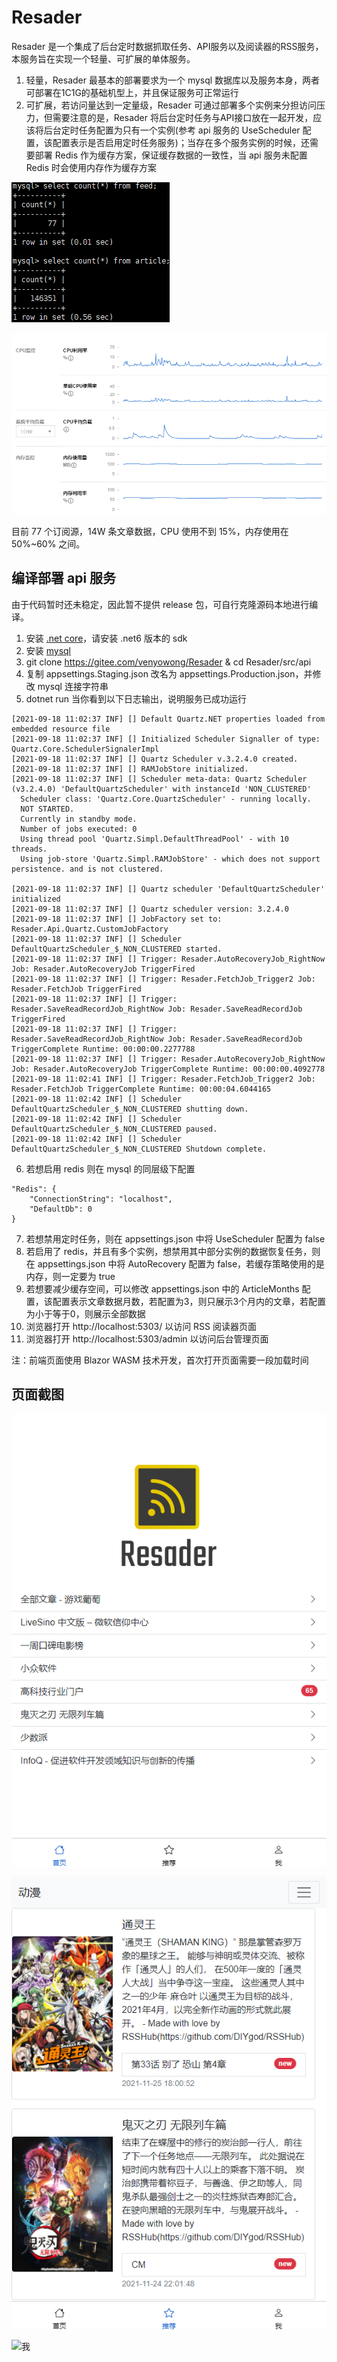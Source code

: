 # Resader

Resader 是一个集成了后台定时数据抓取任务、API服务以及阅读器的RSS服务，本服务旨在实现一个轻量、可扩展的单体服务。

1. 轻量，Resader 最基本的部署要求为一个 mysql 数据库以及服务本身，两者可部署在1C1G的基础机型上，并且保证服务可正常运行
2. 可扩展，若访问量达到一定量级，Resader 可通过部署多个实例来分担访问压力，但需要注意的是，Resader 将后台定时任务与API接口放在一起开发，应该将后台定时任务配置为只有一个实例(参考 api 服务的 UseScheduler 配置，该配置表示是否启用定时任务服务)；当存在多个服务实例的时候，还需要部署 Redis 作为缓存方案，保证缓存数据的一致性，当 api 服务未配置 Redis 时会使用内存作为缓存方案

![数据量](/screenshots/数据量.png "数据量")

![资源使用](/screenshots/资源使用.png "资源使用")

目前 77 个订阅源，14W 条文章数据，CPU 使用不到 15%，内存使用在 50%~60% 之间。

## 编译部署 api 服务

由于代码暂时还未稳定，因此暂不提供 release 包，可自行克隆源码本地进行编译。

1. 安装 [.net core](https://dotnet.microsoft.com/download)，请安装 .net6 版本的 sdk
2. 安装 [mysql](https://dev.mysql.com/downloads/)
3. git clone https://gitee.com/venyowong/Resader & cd Resader/src/api
4. 复制 appsettings.Staging.json 改名为 appsettings.Production.json，并修改 mysql 连接字符串
5. dotnet run 当你看到以下日志输出，说明服务已成功运行
```
[2021-09-18 11:02:37 INF] [] Default Quartz.NET properties loaded from embedded resource file
[2021-09-18 11:02:37 INF] [] Initialized Scheduler Signaller of type: Quartz.Core.SchedulerSignalerImpl
[2021-09-18 11:02:37 INF] [] Quartz Scheduler v.3.2.4.0 created.
[2021-09-18 11:02:37 INF] [] RAMJobStore initialized.
[2021-09-18 11:02:37 INF] [] Scheduler meta-data: Quartz Scheduler (v3.2.4.0) 'DefaultQuartzScheduler' with instanceId 'NON_CLUSTERED'
  Scheduler class: 'Quartz.Core.QuartzScheduler' - running locally.
  NOT STARTED.
  Currently in standby mode.
  Number of jobs executed: 0
  Using thread pool 'Quartz.Simpl.DefaultThreadPool' - with 10 threads.
  Using job-store 'Quartz.Simpl.RAMJobStore' - which does not support persistence. and is not clustered.

[2021-09-18 11:02:37 INF] [] Quartz scheduler 'DefaultQuartzScheduler' initialized
[2021-09-18 11:02:37 INF] [] Quartz scheduler version: 3.2.4.0
[2021-09-18 11:02:37 INF] [] JobFactory set to: Resader.Api.Quartz.CustomJobFactory
[2021-09-18 11:02:37 INF] [] Scheduler DefaultQuartzScheduler_$_NON_CLUSTERED started.
[2021-09-18 11:02:37 INF] [] Trigger: Resader.AutoRecoveryJob_RightNow Job: Resader.AutoRecoveryJob TriggerFired
[2021-09-18 11:02:37 INF] [] Trigger: Resader.FetchJob_Trigger2 Job: Resader.FetchJob TriggerFired
[2021-09-18 11:02:37 INF] [] Trigger: Resader.SaveReadRecordJob_RightNow Job: Resader.SaveReadRecordJob TriggerFired
[2021-09-18 11:02:37 INF] [] Trigger: Resader.SaveReadRecordJob_RightNow Job: Resader.SaveReadRecordJob TriggerComplete Runtime: 00:00:00.2277788
[2021-09-18 11:02:37 INF] [] Trigger: Resader.AutoRecoveryJob_RightNow Job: Resader.AutoRecoveryJob TriggerComplete Runtime: 00:00:00.4092778
[2021-09-18 11:02:41 INF] [] Trigger: Resader.FetchJob_Trigger2 Job: Resader.FetchJob TriggerComplete Runtime: 00:00:04.6044165
[2021-09-18 11:02:42 INF] [] Scheduler DefaultQuartzScheduler_$_NON_CLUSTERED shutting down.
[2021-09-18 11:02:42 INF] [] Scheduler DefaultQuartzScheduler_$_NON_CLUSTERED paused.
[2021-09-18 11:02:42 INF] [] Scheduler DefaultQuartzScheduler_$_NON_CLUSTERED Shutdown complete.
```
6. 若想启用 redis 则在 mysql 的同层级下配置
```
"Redis": {
    "ConnectionString": "localhost",
    "DefaultDb": 0
}
```
7. 若想禁用定时任务，则在 appsettings.json 中将 UseScheduler 配置为 false
8. 若启用了 redis，并且有多个实例，想禁用其中部分实例的数据恢复任务，则在 appsettings.json 中将 AutoRecovery 配置为 false，若缓存策略使用的是内存，则一定要为 true
9. 若想要减少缓存空间，可以修改 appsettings.json 中的 ArticleMonths 配置，该配置表示文章数据月数，若配置为3，则只展示3个月内的文章，若配置为小于等于0，则展示全部数据
10. 浏览器打开 http://localhost:5303/ 以访问 RSS 阅读器页面
11. 浏览器打开 http://localhost:5303/admin 以访问后台管理页面

注：前端页面使用 Blazor WASM 技术开发，首次打开页面需要一段加载时间

## 页面截图

![首页](/screenshots/首页.png "首页")

![精选](/screenshots/精选.png "精选")

![我](/screenshots/我.png "我")
